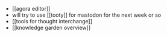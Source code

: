 - [[agora editor]]
- will try to use [[tooty]] for mastodon for the next week or so
- [[tools for thought interchange]]
- [[knowledge garden overview]]